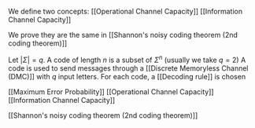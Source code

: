 We define two concepts:
[[Operational Channel Capacity]]
[[Information Channel Capacity]]

We prove they are the same in 
[[Shannon's noisy coding theorem (2nd coding theorem)]]

Let $\lvert \Sigma \rvert=q$. A code of length $n$ is a subset of $\Sigma^{n}$ (usually we take $q=2$)
A code is used to send messages through a [[Discrete Memoryless Channel (DMC)]] with $q$ input letters. For each code, a [[Decoding rule]] is chosen

[[Maximum Error Probability]]
[[Operational Channel Capacity]]
[[Information Channel Capacity]]

[[Shannon's noisy coding theorem (2nd coding theorem)]]